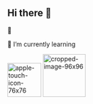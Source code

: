 ## Hi there 👋

 🔭 
 
 🌱 I’m currently learning 
 
 <img width="76" height="76" alt="apple-touch-icon-76x76" src="https://github.com/user-attachments/assets/98322545-2c6b-4d6f-93bc-e3e34a246cb9" /> <img width="96" height="96" alt="cropped-image-96x96" src="https://github.com/user-attachments/assets/878398f5-707c-44a6-9535-b7cfe44a73c7" />




<!--
**DevTreeO/DevTreeO** is a ✨ _special_ ✨ repository because its `README.md` (this file) appears on your GitHub profile.

Here are some ideas to get you started:

- 🔭 I’m currently working on ...
- 🌱 I’m currently learning ...
- 👯 I’m looking to collaborate on ...
